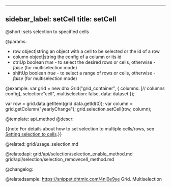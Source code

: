 
---
sidebar_label: setCell
title: setCell
---          

@short: sets selection to specified cells


@params:
- row     object|string    an object with a cell to be selected or the id of a row
- column  object|string    the config of a column or its id
- ctrlUp  boolean     <i>true</i> - to select the desired rows or cells, otherwise - <i>false</i> (for multiselection mode)
- shiftUp   boolean     <i>true</i> - to select a range of rows or cells, otherwise - <i>false</i> (for multiselection mode)



@example:
var grid = new dhx.Grid("grid_container", {
    columns: [// columns config],
    selection:"cell",
    multiselection: false, 
    data: dataset
});


var row = grid.data.getItem(grid.data.getId(0));
var column = grid.getColumn("yearlyChange");
grid.selection.setCell(row, column);


@template: api_method
@descr:


{{note For details about how to set selection to multiple cells/rows, see [Setting selection to cells](grid/usage_selection.md#settingselectiontocells).}}

@related: grid/usage_selection.md

@relatedapi: 
grid/api/selection/selection_enable_method.md
grid/api/selection/selection_removecell_method.md

@changelog:

@relatedsample: https://snippet.dhtmlx.com/4nj0e9ye	Grid. Multiselection
